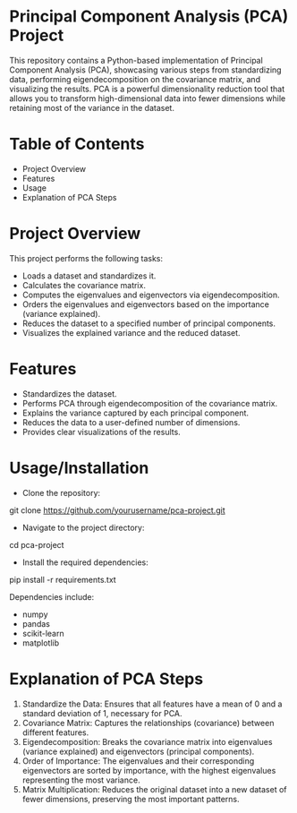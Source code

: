 # Principal Component Analysis (PCA) Project
This repository contains a Python-based implementation of Principal Component Analysis (PCA), showcasing various steps from standardizing data, performing eigendecomposition on the covariance matrix, and visualizing the results. PCA is a powerful dimensionality reduction tool that allows you to transform high-dimensional data into fewer dimensions while retaining most of the variance in the dataset.

# Table of Contents
- Project Overview
- Features
- Usage
- Explanation of PCA Steps

# Project Overview
This project performs the following tasks:

- Loads a dataset and standardizes it.
- Calculates the covariance matrix.
- Computes the eigenvalues and eigenvectors via eigendecomposition.
- Orders the eigenvalues and eigenvectors based on the importance (variance explained).
- Reduces the dataset to a specified number of principal components.
- Visualizes the explained variance and the reduced dataset.

# Features
- Standardizes the dataset.
- Performs PCA through eigendecomposition of the covariance matrix.
- Explains the variance captured by each principal component.
- Reduces the data to a user-defined number of dimensions.
- Provides clear visualizations of the results.

# Usage/Installation
- Clone the repository:

git clone https://github.com/yourusername/pca-project.git

- Navigate to the project directory:

cd pca-project

- Install the required dependencies:

pip install -r requirements.txt

Dependencies include:
- numpy
- pandas
- scikit-learn
- matplotlib

# Explanation of PCA Steps
1. Standardize the Data: Ensures that all features have a mean of 0 and a standard deviation of 1, necessary for PCA.
2. Covariance Matrix: Captures the relationships (covariance) between different features.
3. Eigendecomposition: Breaks the covariance matrix into eigenvalues (variance explained) and eigenvectors (principal components).
4. Order of Importance: The eigenvalues and their corresponding eigenvectors are sorted by importance, with the highest eigenvalues representing the most variance.
5. Matrix Multiplication: Reduces the original dataset into a new dataset of fewer dimensions, preserving the most important patterns.
